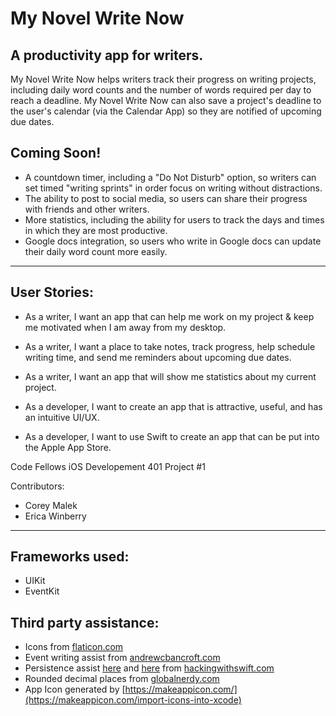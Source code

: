 # My Novel Write Now
## A productivity app for writers.

My Novel Write Now helps writers track their progress on writing projects, including daily word counts and the number of words required per day to reach a deadline. My Novel Write Now can also save a project's deadline to the user's calendar (via the Calendar App) so they are notified of upcoming due dates.

## Coming Soon!
* A countdown timer, including a "Do Not Disturb" option, so writers can set timed "writing sprints" in order focus on writing without distractions.
* The ability to post to social media, so users can share their progress with friends and other writers.
* More statistics, including the ability for users to track the days and times in which they are most productive.
* Google docs integration, so users who write in Google docs can update their daily word count more easily.

---

## User Stories:
* As a writer, I want an app that can help me work on my project & keep me motivated when I am away from my desktop.
* As a writer, I want a place to take notes, track progress, help schedule writing time, and send me reminders about upcoming due dates.
* As a writer, I want an app that will show me statistics about my current project.

* As a developer, I want to create an app that is attractive, useful, and has an intuitive UI/UX.
* As a developer, I want to use Swift to create an app that can be put into the Apple App Store.


Code Fellows iOS Developement 401 Project #1

Contributors:

* Corey Malek
* Erica Winberry


---

## Frameworks used:

* UIKit
* EventKit

## Third party assistance:

* Icons from [flaticon.com](http://www.flaticon.com/)
* Event writing assist from [andrewcbancroft.com](https://www.andrewcbancroft.com/2016/06/02/creating-calendar-events-with-event-kit-and-swift/)
* Persistence assist [here](https://www.hackingwithswift.com/example-code/system/how-to-save-and-load-objects-with-nskeyedarchiver-and-nskeyedunarchiver) and [here](https://www.hackingwithswift.com/read/21/2/scheduling-notifications-unusernotificationcenter-and-unnotificationrequest) from [hackingwithswift.com](https://www.hackingwithswift.com/)
* Rounded decimal places from [globalnerdy.com](http://www.globalnerdy.com/2016/01/26/better-to-be-roughly-right-than-precisely-wrong-rounding-numbers-with-swift/)
* App Icon generated by [https://makeappicon.com/](https://makeappicon.com/import-icons-into-xcode)
